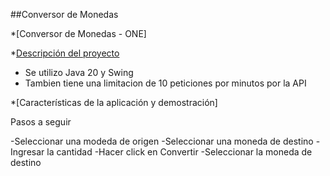 
##Conversor de Monedas

*[Conversor de Monedas - ONE]

*[Descripción del proyecto](#descripción-del-proyecto)
- Se utilizo Java 20 y Swing
- Tambien tiene una limitacion de 10 peticiones por minutos por la API

*[Características de la aplicación y demostración]

Pasos a seguir

-Seleccionar una modeda de origen
-Seleccionar una moneda de destino
-Ingresar la cantidad
-Hacer click en Convertir
-Seleccionar la moneda de destino


